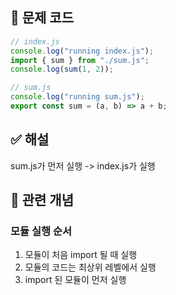 ## 🔎 문제 코드

```js
// index.js
console.log("running index.js");
import { sum } from "./sum.js";
console.log(sum(1, 2));

// sum.js
console.log("running sum.js");
export const sum = (a, b) => a + b;
```

## ✅ 해설

sum.js가 먼저 실행 -> index.js가 실행

## 🧠 관련 개념

### 모듈 실행 순서

1. 모듈이 처음 import 될 때 실행
2. 모듈의 코드는 최상위 레벨에서 실행
3. import 된 모듈이 먼저 실행
